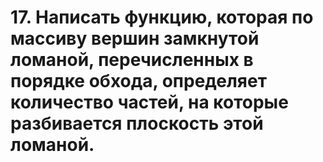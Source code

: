 # 17. Написать функцию, которая по массиву вершин замкнутой ломаной, перечисленных в порядке обхода, определяет количество частей, на которые разбивается плоскость этой ломаной.
